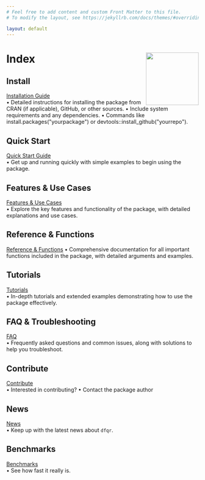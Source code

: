 ```yaml
---
# Feel free to add content and custom Front Matter to this file.
# To modify the layout, see https://jekyllrb.com/docs/themes/#overriding-theme-defaults

layout: default
---
```


# Index <img src="/assets/images/dfqr_hex.png?raw=true" align="right" height="138" />

## Install

[Installation Guide](/p/Install.html)  
•	Detailed instructions for installing the package from CRAN (if applicable), GitHub, or other sources.
•	Include system requirements and any dependencies.
•	Commands like install.packages("yourpackage") or devtools::install_github("yourrepo").

## Quick Start

[Quick Start Guide](/p/Quick-Start.html)  
•	Get up and running quickly with simple examples to begin using the package.

## Features & Use Cases

[Features & Use Cases](/p/features.html)  
•	Explore the key features and functionality of the package, with detailed explanations and use cases.

## Reference & Functions

[Reference & Functions](/p/Reference-Functions.html)
•	Comprehensive documentation for all important functions included in the package, with detailed arguments and examples.

## Tutorials

[Tutorials](/p/Tutorials.html)  
•	In-depth tutorials and extended examples demonstrating how to use the package effectively.

## FAQ & Troubleshooting

[FAQ](/p/faq.html)  
•	Frequently asked questions and common issues, along with solutions to help you troubleshoot.

## Contribute

[Contribute](/p/contribute.html)  
•	Interested in contributing?
•	Contact the package author

## News

[News](/p/News.html)  
•	Keep up with the latest news about `dfqr`.

## Benchmarks

[Benchmarks](/p/benchmarks.html)  
•	See how fast it really is.
